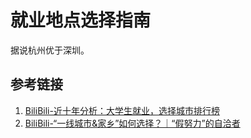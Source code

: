 # 就业地点选择指南


据说杭州优于深圳。

## 参考链接
1. [BiliBili-近十年分析：大学生就业，选择城市排行榜](https://www.bilibili.com/video/BV1ka41147p6)
2. [BiliBili-“一线城市&家乡”如何选择？｜“假努力”的自洽者](https://www.bilibili.com/video/BV1ZS4y1H78K)
